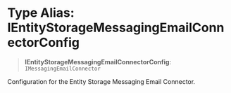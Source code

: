# Type Alias: IEntityStorageMessagingEmailConnectorConfig

> **IEntityStorageMessagingEmailConnectorConfig**: `IMessagingEmailConnector`

Configuration for the Entity Storage Messaging Email Connector.
